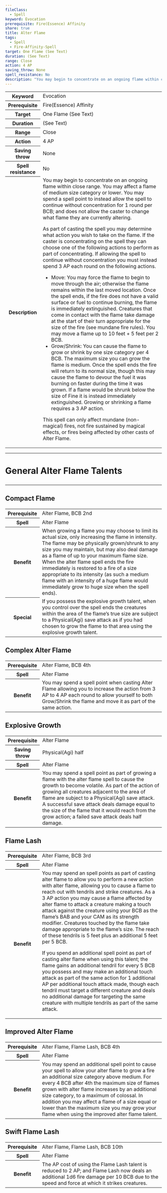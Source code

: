 ```yaml
---
fileClass:
  - Spell
keyword: Evocation
prerequisite: Fire(Essence) Affinity
share: true
title: Alter Flame
tags:
  - Spell
  - Fire-Affinity-Spell
target: One Flame (See Text)
duration: (See Text)
range: Close
action: 4 AP
saving_throw: None
spell_resistance: No
description: "You may begin to concentrate on an ongoing flame within close range. You may affect a flame of medium size category or lower. You may spend a spell point to instead allow the spell to continue without concentration for 1 round per BCB; and does not allow the caster to change what flame they are currently altering.\r\rAs part of casting the spell you may determine what action you wish to take on the flame. If the caster is concentrating on the spell they can choose one of the following actions to perform as part of concentrating. If allowing the spell to continue without concentration you must instead spend 3 AP each round on the following actions.\r\r- Move: You may force the flame to begin to move through the air; otherwise the flame remains within the last moved location. Once the spell ends, if the fire does not have a valid surface or fuel to continue burning, the flame is immediately extinguished. Creatures that come in contact with the flame take damage at the start of their turn appropriate for the size of the fire (see mundane fire rules). You may move a flame up to 10 feet + 5 feet per 2 BCB.\r- Grow/Shrink: You can cause the flame to grow or shrink by one size category per 4 BCB. The maximum size you can grow the flame is medium. Once the spell ends the fire will return to its normal size, though this may cause the flame to devour the fuel it was burning on faster during the time it was grown. If a flame would be shrunk below the size of Fine it is instead immediately extinguished. Growing or shrinking a flame requires a 3 AP action.\r\rThis spell can only affect mundane (non-magical) fires, not fire sustained by magical effects, or fires being affected by other casts of Alter Flame."
---
```


<p><span><table><tbody><tr><th>Keyword</th><td>Evocation</td></tr><tr><th>Prerequisite</th><td>Fire(Essence) Affinity</td></tr><tr><th>Target</th><td>One Flame (See Text)</td></tr><tr><th>Duration</th><td>(See Text)</td></tr><tr><th>Range</th><td>Close</td></tr><tr><th>Action</th><td>4 AP</td></tr><tr><th>Saving throw</th><td>None</td></tr><tr><th>Spell resistance</th><td>No</td></tr><tr><th>Description</th><td>You may begin to concentrate on an ongoing flame within close range. You may affect a flame of medium size category or lower. You may spend a spell point to instead allow the spell to continue without concentration for 1 round per BCB; and does not allow the caster to change what flame they are currently altering.
<p dir="auto">As part of casting the spell you may determine what action you wish to take on the flame. If the caster is concentrating on the spell they can choose one of the following actions to perform as part of concentrating. If allowing the spell to continue without concentration you must instead spend 3 AP each round on the following actions.</p>
<ul>
<li dir="auto">Move: You may force the flame to begin to move through the air; otherwise the flame remains within the last moved location. Once the spell ends, if the fire does not have a valid surface or fuel to continue burning, the flame is immediately extinguished. Creatures that come in contact with the flame take damage at the start of their turn appropriate for the size of the fire (see mundane fire rules). You may move a flame up to 10 feet + 5 feet per 2 BCB.</li>
<li dir="auto">Grow/Shrink: You can cause the flame to grow or shrink by one size category per 4 BCB. The maximum size you can grow the flame is medium. Once the spell ends the fire will return to its normal size, though this may cause the flame to devour the fuel it was burning on faster during the time it was grown. If a flame would be shrunk below the size of Fine it is instead immediately extinguished. Growing or shrinking a flame requires a 3 AP action.</li>
</ul>
<p dir="auto">This spell can only affect mundane (non-magical) fires, not fire sustained by magical effects, or fires being affected by other casts of Alter Flame.</p></td></tr></tbody></table><p dir="auto"></p></span></p><span><span><hr></span></span><h1><span><p dir="auto">General Alter Flame Talents</p></span></h1><span><span><hr></span></span><h2><span><p dir="auto">Compact Flame</p></span></h2><p><span dir="ltr" style="overflow-x: auto;"><table><tbody><tr><th dir="ltr">Prerequisite</th><td dir="ltr">Alter Flame, BCB 2nd</td></tr><tr><th dir="ltr">Spell</th><td dir="ltr">Alter Flame</td></tr><tr><th dir="ltr">Benefit</th><td dir="ltr">When growing a flame you may choose to limit its actual size, only increasing the flame in intensity. The flame may be physically grown/shrunk to any size you may maintain, but may also deal damage as a flame of up to your maximum flame size. When the alter flame spell ends the fire immediately is restored to a fire of a size appropriate to its intensity (as such a medium flame with an intensity of a huge flame would immediately grow to huge size when the spell ends).</td></tr><tr><th dir="ltr">Special</th><td dir="ltr">If you possess the explosive growth talent, when you control over the spell ends the creatures within the area of the flame’s true size are subject to a Physical(Agi) save attack as if you had chosen to grow the flame to that area using the explosive growth talent.</td></tr></tbody></table></span></p><h2><span><p dir="auto">Complex Alter Flame</p></span></h2><p><span dir="ltr" style="overflow-x: auto;"><table><tbody><tr><th dir="ltr">Prerequisite</th><td dir="ltr">Alter Flame, BCB 4th</td></tr><tr><th dir="ltr">Spell</th><td dir="ltr">Alter Flame</td></tr><tr><th dir="ltr">Benefit</th><td dir="ltr">You may spend a spell point when casting Alter Flame allowing you to increase the action from 3 AP to 4 AP each round to allow yourself to both Grow/Shrink the flame and move it as part of the same action.</td></tr></tbody></table></span></p><h2><span><p dir="auto">Explosive Growth</p></span></h2><p><span dir="ltr" style="overflow-x: auto;"><table><tbody><tr><th dir="ltr">Prerequisite</th><td dir="ltr">Alter Flame</td></tr><tr><th dir="ltr">Saving throw</th><td dir="ltr">Physical(Agi) half</td></tr><tr><th dir="ltr">Spell</th><td dir="ltr">Alter Flame</td></tr><tr><th dir="ltr">Benefit</th><td dir="ltr">You may spend a spell point as part of growing a flame with the alter flame spell to cause the growth to become volatile. As part of the action of growing all creatures adjacent to the area of flame are subject to a Physical(Agi) save attack. A successful save attack deals damage equal to the size of the flame that it would reach from the grow action; a failed save attack deals half damage.</td></tr></tbody></table></span></p><h2><span><p dir="auto">Flame Lash</p></span></h2><p><span><table><tbody><tr><th>Prerequisite</th><td>Alter Flame, BCB 3rd</td></tr><tr><th>Spell</th><td>Alter Flame</td></tr><tr><th>Benefit</th><td>You may spend an spell points as part of casting alter flame to allow you to perform a new action with alter flame, allowing you to cause a flame to reach out with tendrils and strike creatures. As a 3 AP action you may cause a flame affected by alter flame to attack a creature making a touch attack against the creature using your BCB as the flame’s BAB and your CAM as its strength modifier. Creatures touched by the flame take damage appropriate to the flame’s size. The reach of these tendrils is 5 feet plus an additional 5 feet per 5 BCB.
<p dir="auto">If you spend an additional spell point as part of casting alter flame when using this talent; the flame gains an additional tendril for every 5 BCB you possess and may make an additional touch attack as part of the same action for 1 additional AP per additional touch attack made, though each tendril must target a different creature and deals no additional damage for targeting the same creature with multiple tendrils as part of the same attack.</p></td></tr></tbody></table><p dir="auto"></p></span></p><h2><span><p dir="auto">Improved Alter Flame</p></span></h2><p><span dir="ltr" style="overflow-x: auto;"><table><tbody><tr><th dir="ltr">Prerequisite</th><td dir="ltr">Alter Flame, Flame Lash, BCB 4th</td></tr><tr><th dir="ltr">Spell</th><td dir="ltr">Alter Flame</td></tr><tr><th dir="ltr">Benefit</th><td dir="ltr">You may spend an additional spell point to cause your spell to allow your alter flame to grow a fire an additional size category above medium. For every 4 BCB after 4th the maximum size of flames grown with alter flame increases by an additional size category, to a maximum of colossal. In addition you may affect a flame of a size equal or lower than the maximum size you may grow your flame when using the improved alter flame talent.</td></tr></tbody></table></span></p><h2><span><p dir="auto">Swift Flame Lash</p></span></h2><p><span dir="ltr" style="overflow-x: auto;"><table><tbody><tr><th dir="ltr">Prerequisite</th><td dir="ltr">Alter Flame, Flame Lash, BCB 10th</td></tr><tr><th dir="ltr">Spell</th><td dir="ltr">Alter Flame</td></tr><tr><th dir="ltr">Benefit</th><td dir="ltr">The AP cost of using the Flame Lash talent is reduced to 2 AP; and Flame Lash now deals an additional 1d6 fire damage per 10 BCB due to the speed and force at which it strikes creatures.</td></tr></tbody></table></span></p>
